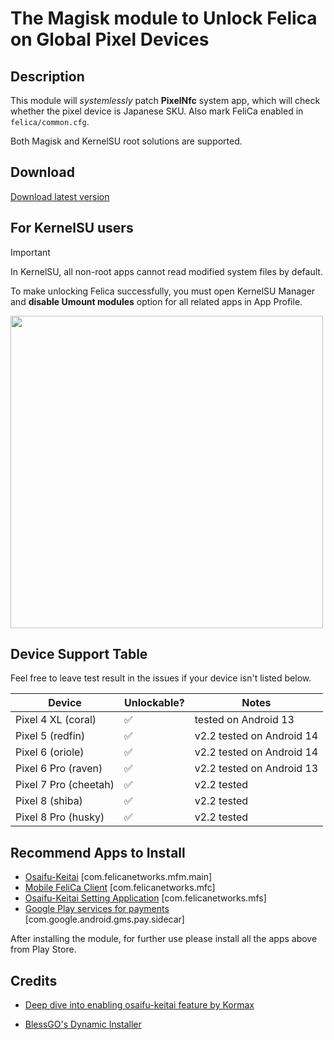 # The Magisk module to Unlock Felica on Global Pixel Devices

## Description
This module will *systemlessly* patch **PixelNfc** system app, which will check whether the pixel device is Japanese SKU. Also mark FeliCa enabled in `felica/common.cfg`.

Both Magisk and KernelSU root solutions are supported.

## Download
[Download latest version](https://github.com/jjyao88/unlock-felica-pixel/releases)

## For KernelSU users
> [!IMPORTANT]  
> In KernelSU, all non-root apps cannot read modified system files by default.
> 
> To make unlocking Felica successfully, you must open KernelSU Manager and **disable Umount modules** option for all related apps in App Profile.
<img src="https://github.com/jjyao88/unlock-felica-pixel/assets/11062997/1d6a416c-bd5c-4be2-80b9-a3a3be0bdd08" height="500">

## Device Support Table
Feel free to leave test result in the issues if your device isn't listed below.

| Device | Unlockable? | Notes |
|---------|---------------|-------|
| Pixel 4 XL (coral) | ✅ | tested on Android 13
| Pixel 5 (redfin) | ✅ | v2.2 tested on Android 14
| Pixel 6 (oriole) | ✅ | v2.2 tested on Android 14
| Pixel 6 Pro (raven) | ✅ | v2.2 tested on Android 13
| Pixel 7 Pro (cheetah) | ✅ | v2.2 tested
| Pixel 8 (shiba) | ✅ | v2.2 tested
| Pixel 8 Pro (husky) | ✅ | v2.2 tested

## Recommend Apps to Install
- [Osaifu-Keitai](https://play.google.com/store/apps/details?id=com.felicanetworks.mfm.main) [com.felicanetworks.mfm.main]
- [Mobile FeliCa Client](https://play.google.com/store/apps/details?id=com.felicanetworks.mfc) [com.felicanetworks.mfc]
- [Osaifu-Keitai Setting Application](https://play.google.com/store/apps/details?id=com.felicanetworks.mfs) [com.felicanetworks.mfs]
- [Google Play services for payments](https://play.google.com/store/apps/details?id=com.google.android.gms.pay.sidecar) [com.google.android.gms.pay.sidecar]

After installing the module, for further use please install all the apps above from Play Store.

## Credits
- [Deep dive into enabling osaifu-keitai feature by Kormax](https://github.com/kormax/osaifu-keitai-google-pixel)

- [BlessGO's Dynamic Installer](https://forum.xda-developers.com/t/zip-dual-installer-dynamic-installer-stable-4-7-b3-android-10-or-earlier.4279541/)
